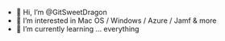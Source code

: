 - 👋 Hi, I’m @GitSweetDragon
- 👀 I’m interested in Mac OS / Windows / Azure / Jamf & more
- 🌱 I’m currently learning ... everything

<!---
GitSweetDragon/GitSweetDragon is a ✨ special ✨ repository because its `README.md` (this file) appears on your GitHub profile.
You can click the Preview link to take a look at your changes.
--->
